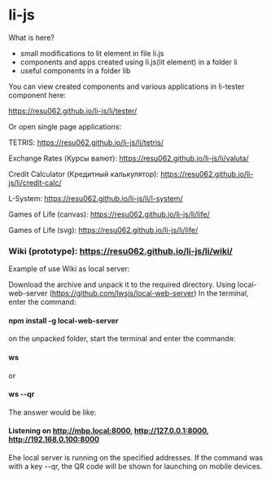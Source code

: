 # li-js

What is here?
  - small modifications to lit element in file li.js
  - components and apps created using li.js(lit element) in a folder li
  - useful components in a folder lib


You can view created components and various applications in li-tester component here: 

https://resu062.github.io/li-js/li/tester/

Or open single page applications:

TETRIS: https://resu062.github.io/li-js/li/tetris/

Exchange Rates (Курсы валют): https://resu062.github.io/li-js/li/valuta/

Credit Calculator (Кредитный калькулятор): https://resu062.github.io/li-js/li/credit-calc/

L-System: https://resu062.github.io/li-js/li/l-system/

Games of Life (canvas): https://resu062.github.io/li-js/li/life/

Games of Life (svg): https://resu062.github.io/li-js/li/life/

### Wiki (prototype): https://resu062.github.io/li-js/li/wiki/

Example of use Wiki as local server:

Download the archive and unpack it to the required directory.
Using local-web-server (https://github.com/lwsjs/local-web-server)
In the terminal, enter the command: 
#### npm install -g local-web-server
on the unpacked folder, start the terminal and enter the commandя:
#### ws
or 
#### ws --qr
The answer would be like:
#### Listening on http://mbp.local:8000, http://127.0.0.1:8000, http://192.168.0.100:8000
Еhe local server is running on the specified addresses.
If the command was with a key --qr, the QR code will be shown for launching on mobile devices.
